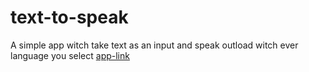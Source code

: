 # text-to-speak
A simple app witch take text as an input and speak outload witch ever language you select
[app-link](https://deluxe-pika-f88dac.netlify.app/)
